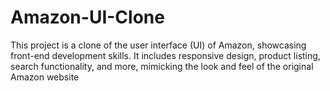 # Amazon-UI-Clone
This project is a clone of the user interface (UI) of Amazon, showcasing front-end development skills. It includes responsive design, product listing, search functionality, and more, mimicking the look and feel of the original Amazon website
 
  
 
 
 
